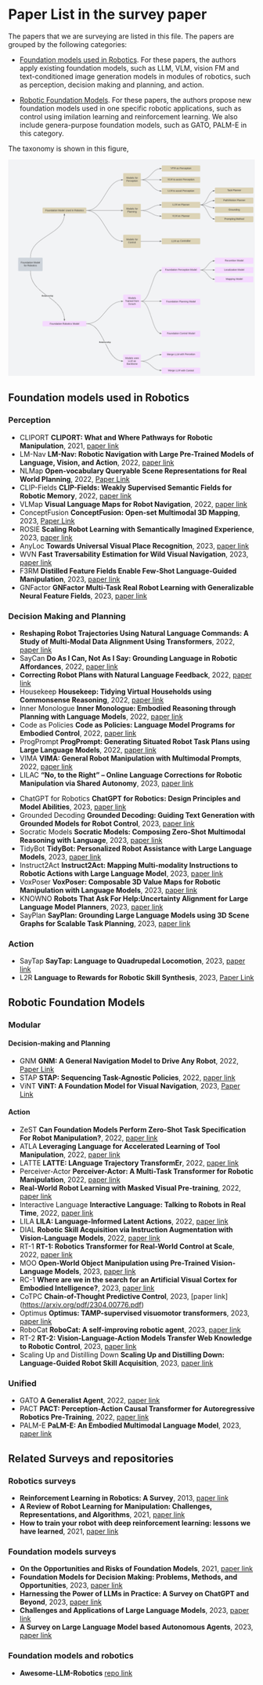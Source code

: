 # Paper List in the survey paper
The papers that we are surveying are listed in this file. The papers are grouped by the following categories:
- [Foundation models used in Robotics](#foundation-models-used-in-robotics). For these papers, the authors apply existing foundation models, such as LLM, VLM, vision FM and text-conditioned image generation models in modules of robotics, such as perception, decision making and planning, and action.

- [Robotic Foundation Models](#robotic-foundation-models). For these papers, the authors propose new foundation models used in one specific robotic applications, such as control using imilation learning and reinforcement learning. We also include genera-purpose foundation models, such as GATO, PALM-E in this category.

The taxonomy is shown in this figure,
<p align="center">
<img width="600" src="./assets/taxonomy3.jpg"/>
</p>

## Foundation models used in Robotics

### Perception
- CLIPORT **CLIPORT: What and Where Pathways for Robotic Manipulation**, 2021, [paper link](https://arxiv.org/pdf/2109.12098.pdf)
- LM-Nav **LM-Nav: Robotic Navigation with Large Pre-Trained Models of Language, Vision, and Action**, 2022, [paper link](https://arxiv.org/pdf/2207.04429.pdf)
- NLMap **Open-vocabulary Queryable Scene Representations for Real World Planning**, 2022, [Paper Link](https://arxiv.org/pdf/2209.09874.pdf)
- CLIP-Fields **CLIP-Fields: Weakly Supervised Semantic Fields for Robotic Memory**, 2022, [paper link](https://arxiv.org/abs/2210.05663)
- VLMap **Visual Language Maps for Robot Navigation**, 2022, [paper link](https://arxiv.org/pdf/2210.05714.pdf)
- ConceptFusion **ConceptFusion: Open-set Multimodal 3D Mapping**, 2023, [Paper Link](https://arxiv.org/pdf/2302.07241.pdf)
- ROSIE **Scaling Robot Learning with Semantically Imagined Experience**, 2023, [paper link](https://arxiv.org/pdf/2302.11550.pdf)
- AnyLoc **Towards Universal Visual Place Recognition**, 2023, [paper link](https://anyloc.github.io/assets/AnyLoc.pdf)
- WVN **Fast Traversability Estimation for Wild Visual Navigation**, 2023, [paper link](https://arxiv.org/pdf/2305.08510.pdf)
- F3RM **Distilled Feature Fields Enable Few-Shot Language-Guided Manipulation**, 2023, [paper link](https://arxiv.org/pdf/2308.07931.pdf)
- GNFactor **GNFactor Multi-Task Real Robot Learning with Generalizable Neural Feature Fields**, 2023, [paper link](https://yanjieze.com/GNFactor/CoRL2023_GNFactor.pdf)


### Decision Making and Planning
<!-- #### Task Planning -->
<!-- - **Language Models as Zero-Shot Planners: Extracting Actionable Knowledge for Embodied Agents**, 2022 [paper link](https://arxiv.org/pdf/2201.07207.pdf) -->
- **Reshaping Robot Trajectories Using Natural Language Commands: A Study of Multi-Modal Data Alignment Using Transformers**, 2022, [paper link](https://arxiv.org/pdf/2203.13411.pdf)
- SayCan **Do As I Can, Not As I Say: Grounding Language in Robotic Affordances**, 2022, [paper link](https://arxiv.org/pdf/2204.01691.pdf)
- **Correcting Robot Plans with Natural Language Feedback**, 2022, [paper link](https://arxiv.org/pdf/2204.05186.pdf)
- Housekeep **Housekeep: Tidying Virtual Households using Commonsense Reasoning**, 2022, [paper link](https://arxiv.org/pdf/2205.10712.pdf)
- Inner Monologue **Inner Monologue: Embodied Reasoning through Planning with Language Models**, 2022, [paper link](https://arxiv.org/pdf/2207.05608.pdf)
- Code as Policies **Code as Policies: Language Model Programs for Embodied Control**, 2022, [paper link](https://arxiv.org/pdf/2209.07753.pdf)
- ProgPrompt **ProgPrompt: Generating Situated Robot Task Plans using Large Language Models**, 2022, [paper link](https://arxiv.org/abs/2209.11302)
- VIMA **VIMA: General Robot Manipulation with Multimodal Prompts**, 2022, [paper link](https://arxiv.org/pdf/2210.03094.pdf)
- LILAC **“No, to the Right” – Online Language Corrections for Robotic Manipulation via Shared Autonomy**, 2023, [paper link](https://arxiv.org/pdf/2301.02555.pdf)
<!-- - **Describe, Explain, Plan and Select: Interactive Planning with Large Language Models Enables Open-World Multi-Task Agents**, 2023, [paper link](https://arxiv.org/pdf/2302.01560.pdf) -->
- ChatGPT for Robotics **ChatGPT for Robotics: Design Principles and Model Abilities**, 2023, [paper link](https://www.microsoft.com/en-us/research/uploads/prod/2023/02/ChatGPT___Robotics.pdf)
- Grounded Decoding **Grounded Decoding: Guiding Text Generation with Grounded Models for Robot Control**, 2023, [paper link](https://arxiv.org/pdf/2303.00855.pdf)
- Socratic Models **Socratic Models: Composing Zero-Shot Multimodal Reasoning with Language**, 2023, [paper link](https://arxiv.org/abs/2204.00598)
- TidyBot **TidyBot: Personalized Robot Assistance with Large Language Models**, 2023, [paper link](https://arxiv.org/pdf/2305.05658.pdf)
- Instruct2Act **Instruct2Act: Mapping Multi-modality Instructions to Robotic Actions with Large Language Model**, 2023, [paper link](https://arxiv.org/pdf/2305.11176.pdf)
- VoxPoser **VoxPoser: Composable 3D Value Maps for Robotic Manipulation with Language Models**, 2023, [paper link](https://voxposer.github.io/voxposer.pdf)
- KNOWNO **Robots That Ask For Help:Uncertainty Alignment for Large Language Model Planners**, 2023, [paper link](https://arxiv.org/pdf/2307.01928.pdf)
- SayPlan **SayPlan: Grounding Large Language Models using 3D Scene Graphs for Scalable Task Planning**, 2023, [paper link](https://arxiv.org/pdf/2307.06135.pdf)

### Action
- SayTap **SayTap: Language to Quadrupedal Locomotion**, 2023, [paper link](https://arxiv.org/pdf/2306.07580.pdf)
- L2R **Language to Rewards for Robotic Skill Synthesis**, 2023, [Paper Link](https://arxiv.org/pdf/2306.08647.pdf)


## Robotic Foundation Models

### Modular

#### Decision-making and Planning 
- GNM **GNM: A General Navigation Model to Drive Any Robot**, 2022, [Paper Link](https://arxiv.org/pdf/2210.03370.pdf)
- STAP **STAP: Sequencing Task-Agnostic Policies**, 2022, [paper link](https://arxiv.org/abs/2210.12250)
- ViNT **ViNT: A Foundation Model for Visual Navigation**, 2023, [Paper Link](https://arxiv.org/pdf/2306.14846.pdf)

#### Action 
<!-- - **Pre-Trained Language Models for Interactive Decision-Making**, 2022, [paper link](https://arxiv.org/pdf/2202.01771.pdf) -->
- ZeST **Can Foundation Models Perform Zero-Shot Task Specification For Robot Manipulation?**, 2022, [paper link](https://arxiv.org/pdf/2204.11134.pdf)
- ATLA **Leveraging Language for Accelerated Learning of Tool Manipulation**, 2022, [paper link](https://arxiv.org/pdf/2206.13074.pdf)
- LATTE **LATTE: LAnguage Trajectory TransformEr**, 2022, [paper link](https://arxiv.org/pdf/2208.02918.pdf)
- Perceiver-Actor **Perceiver-Actor: A Multi-Task Transformer for Robotic Manipulation**, 2022, [paper link](https://arxiv.org/pdf/2209.05451.pdf)
- **Real-World Robot Learning with Masked Visual Pre-training**, 2022, [paper link](https://arxiv.org/pdf/2210.03109.pdf)
- Interactive Language **Interactive Language: Talking to Robots in Real Time**, 2022, [paper link](https://arxiv.org/pdf/2210.06407.pdf)
- LILA **LILA: Language-Informed Latent Actions**, 2022, [paper link](https://arxiv.org/pdf/2111.03205.pdf)
- DIAL **Robotic Skill Acquisition via Instruction Augmentation with Vision-Language Models**, 2022, [paper link](https://arxiv.org/pdf/2211.11736.pdf)
- RT-1 **RT-1: Robotics Transformer for Real-World Control at Scale**, 2022, [paper link](https://arxiv.org/pdf/2212.06817.pdf)
- MOO **Open-World Object Manipulation using Pre-Trained Vision-Language Models**, 2023, [paper link](https://arxiv.org/pdf/2303.00905.pdf)
- RC-1 **Where are we in the search for an Artificial Visual Cortex for Embodied Intelligence?**, 2023, [paper link](https://arxiv.org/pdf/2303.18240.pdf)
- CoTPC **Chain-of-Thought Predictive Control**, 2023, [paper link] (https://arxiv.org/pdf/2304.00776.pdf)
- Optimus **Optimus: TAMP-supervised visuomotor transformers**, 2023, [paper link](https://arxiv.org/pdf/2305.16309v1.pdf)
- RoboCat **RoboCat: A self-improving robotic agent**, 2023, [paper link](https://arxiv.org/pdf/2306.11706.pdf)
- RT-2 **RT-2: Vision-Language-Action Models Transfer Web Knowledge to Robotic Control**, 2023, [paper link](https://robotics-transformer2.github.io/assets/rt2.pdf)
- Scaling Up and Distilling Down **Scaling Up and Distilling Down: Language-Guided Robot Skill Acquisition**, 2023, [paper link](https://arxiv.org/pdf/2307.14535.pdf)

### Unified
- GATO **A Generalist Agent**, 2022, [paper link](https://arxiv.org/pdf/2205.06175.pdf)
- PACT **PACT: Perception-Action Causal Transformer for Autoregressive Robotics Pre-Training**, 2022, [paper link](https://arxiv.org/pdf/2209.11133.pdf)
- PALM-E **PaLM-E: An Embodied Multimodal Language Model**, 2023, [paper link](https://arxiv.org/pdf/2303.03378.pdf)


## Related Surveys and repositories
### Robotics surveys
- **Reinforcement Learning in Robotics: A Survey**, 2013, [paper link](https://www.ri.cmu.edu/pub_files/2013/7/Kober_IJRR_2013.pdf)
- **A Review of Robot Learning for Manipulation: Challenges, Representations, and Algorithms**, 2021, [paper link](https://www.jmlr.org/papers/volume22/19-804/19-804.pdf)
- **How to train your robot with deep reinforcement learning: lessons we have learned**, 2021, [paper link](https://arxiv.org/pdf/2102.02915.pdf)

### Foundation models surveys
- **On the Opportunities and Risks of Foundation Models**, 2021, [paper link](https://arxiv.org/pdf/2303.04129.pdf)
- **Foundation Models for Decision Making: Problems, Methods, and Opportunities**, 2023, [paper link](https://arxiv.org/pdf/2301.02555.pdf)
- **Harnessing the Power of LLMs in Practice: A Survey on ChatGPT and Beyond**, 2023, [paper link](https://arxiv.org/pdf/2304.13712.pdf)
- **Challenges and Applications of Large Language Models**, 2023, [paper link](https://arxiv.org/pdf/2307.10169.pdf)
- **A Survey on Large Language Model based Autonomous Agents**, 2023, [paper link](https://arxiv.org/pdf/2308.11432v1.pdf)

### Foundation models and robotics
- **Awesome-LLM-Robotics** [repo link](https://github.com/GT-RIPL/Awesome-LLM-Robotics)



